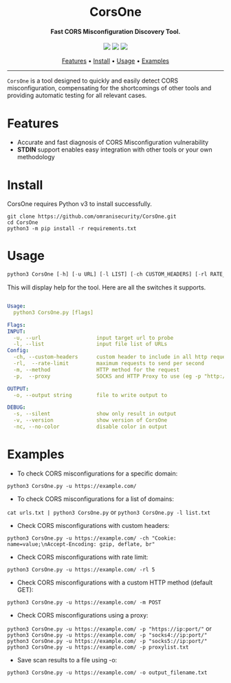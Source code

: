 <h1 align="center">
CorsOne
</h1>

<h4 align="center">Fast CORS Misconfiguration Discovery Tool.</h4>

<p align="center">
<a href="https://github.com/omranisecurity/CorsOne/issues"><img src="https://img.shields.io/badge/contributions-welcome-brightgreen.svg?style=flat"></a>
<a href="https://github.com/omranisecurity/CorsOne/releases"><img src="https://img.shields.io/badge/release-v0.9.4-blue"></a>
<a href="https://twitter.com/omranisecurity"><img src="https://img.shields.io/twitter/follow/omranisecurity?logo=twitter"></a>
</p>

<p align="center">
  <a href="#features">Features</a> •
  <a href="#install">Install</a> •
  <a href="#usage">Usage</a> •
  <a href="#examples">Examples</a>
</p>

---

`CorsOne` is a tool designed to quickly and easily detect CORS misconfiguration, compensating for the shortcomings of other tools and providing automatic testing for all relevant cases.

# Features
- Accurate and fast diagnosis of CORS Misconfiguration vulnerability
- **STDIN** support enables easy integration with other tools or your own methodology

# Install
CorsOne requires Python v3 to install successfully.
```
git clone https://github.com/omranisecurity/CorsOne.git
cd CorsOne
python3 -m pip install -r requirements.txt
```

# Usage
```python
python3 CorsOne [-h] [-u URL] [-l LIST] [-ch CUSTOM_HEADERS] [-rl RATE_LIMIT] [-m {GET,POST}] [-p PROXY] [-s] [-v] [-nc] [-o OUTPUT]
```

This will display help for the tool. Here are all the switches it supports.

```yaml

Usage:
  python3 CorsOne.py [flags]

Flags:
INPUT:
  -u, --url                  input target url to probe
  -l, --list                 input file list of URLs
Config:
  -ch, --custom-headers      custom header to include in all http request in header:value format. -ch "header1: value1\nheader2: value2"
  -rl,  --rate-limit         maximum requests to send per second
  -m, --method               HTTP method for the request
  -p,  --proxy               SOCKS and HTTP Proxy to use (eg -p "http://127.0.0.1:8080" or -p "proxylist.txt")

OUTPUT:
  -o, --output string        file to write output to

DEBUG:
  -s, --silent               show only result in output
  -v, --version              show version of CorsOne
  -nc, --no-color            disable color in output
```

# Examples

* To check CORS misconfigurations for a specific domain:

``python3 CorsOne.py -u https://example.com/``

* To check CORS misconfigurations for a list of domains:

``cat urls.txt | python3 CorsOne.py``
or
``python3 CorsOne.py -l list.txt``

* Check CORS misconfigurations with custom headers:

``python3 CorsOne.py -u https://example.com/ -ch "Cookie: name=value;\nAccept-Encoding: gzip, deflate, br"``

* Check CORS misconfigurations with rate limit:

``python3 CorsOne.py -u https://example.com/ -rl 5``

* Check CORS misconfigurations with a custom HTTP method (default GET):

``python3 CorsOne.py -u https://example.com/ -m POST``

* Check CORS misconfigurations using a proxy:

``python3 CorsOne.py -u https://example.com/ -p "https://ip:port/"``
or
``python3 CorsOne.py -u https://example.com/ -p "socks4://ip:port/"``
``python3 CorsOne.py -u https://example.com/ -p "socks5://ip:port/"``
``python3 CorsOne.py -u https://example.com/ -p proxylist.txt``

* Save scan results to a file using -o:

``python3 CorsOne.py -u https://example.com/ -o output_filename.txt``


